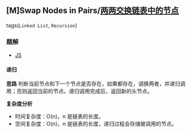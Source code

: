 ## [M]Swap Nodes in Pairs/[两两交换链表中的节点](https://leetcode-cn.com/problems/swap-nodes-in-pairs/)
tags(`Linked List`, `Recursion`)

### 题解
+ [JS](../../codes/js/problems/128/24.js)

#### 递归
**思路**
判断当前节点和下一个节点是否存在，如果都存在，调换两者，并递归调用；否则返回当前的节点。递归调用完成后，返回新的头节点。  

**复杂度分析**
+ 时间复杂度：O(n)，n 是链表的长度。
+ 空间复杂度：O(n)，n 是链表的长度，递归过程会存储被调用的节点。